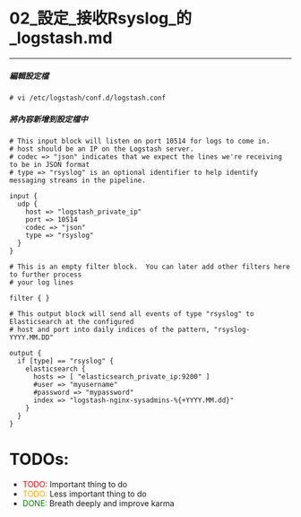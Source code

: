 # 02_設定_接收Rsyslog_的_logstash.md
----

##### 編輯設定檔
```
# vi /etc/logstash/conf.d/logstash.conf
```
##### 將內容新增到設定檔中

```
# This input block will listen on port 10514 for logs to come in.
# host should be an IP on the Logstash server.
# codec => "json" indicates that we expect the lines we're receiving to be in JSON format
# type => "rsyslog" is an optional identifier to help identify messaging streams in the pipeline.

input {
  udp {
    host => "logstash_private_ip"
    port => 10514
    codec => "json"
    type => "rsyslog"
  }
}

# This is an empty filter block.  You can later add other filters here to further process
# your log lines

filter { }

# This output block will send all events of type "rsyslog" to Elasticsearch at the configured
# host and port into daily indices of the pattern, "rsyslog-YYYY.MM.DD"

output {
  if [type] == "rsyslog" {
    elasticsearch {
      hosts => [ "elasticsearch_private_ip:9200" ]
      #user => "myusername"
      #password => "mypassword"
      index => "logstash-nginx-sysadmins-%{+YYYY.MM.dd}"
    }
  }
}
```

<style>
r { color: Red }
o { color: Orange }
g { color: Green }
</style>

# TODOs:

- <r>TODO:</r> Important thing to do
- <o>TODO:</o> Less important thing to do
- <g>DONE:</g> Breath deeply and improve karma
